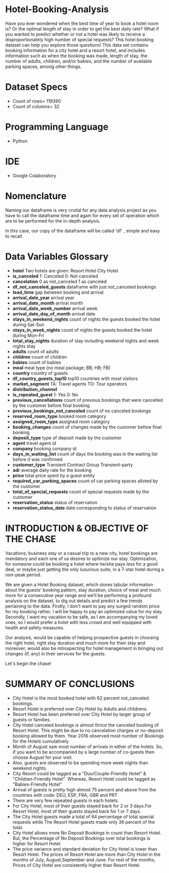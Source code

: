 # Hotel-Booking-Analysis
Have you ever wondered when the best time of year to book a hotel room is? Or the optimal length of stay in order to get the best daily rate? What if you wanted to predict whether or not a hotel was likely to receive a disproportionately high number of special requests? This hotel booking dataset can help you explore those questions!
This data set contains booking information for a city hotel and a resort hotel, and includes information such as when the booking was made, length of stay, the number of adults, children, and/or babies, and the number of available parking spaces, among other things.

# Dataset Specs
* Count of rows= 119390
* Count of columns= 32

# Programming Language
* Python 

# IDE
* Google Colaboratory

# Nomenclature
Naming our dataframe is very crutial for any data analysis project as you have to call the dataframe time and again for every set of operation which are to be performed for the in-depth analysis.

In this case, our copy of the dataframe will be called 'df' , simple and easy to recall.

# Data Variables Glossary

* **hotel**
Two hotels are given:
Resort Hotel
City Hotel
* **is_canceled**
1: Canceled
0: Not canceled
* **cancelation**
0 as not_canceled
1 as canceled
* **df_not_canceled_guests**
dataframe with just not_canceled bookings
* **lead_time**
gap between booking and arrival
* **arrival_date_year**
arrival year
* **arrival_date_month**
arrival month
* **arrival_date_week_number**
arrival week
* **arrival_date_day_of_month**
arrival date
* **stays_in_weekend_nights**
count of nights the guests booked the hotel during Sat-Sun
* **stays_in_week_nights**
count of nights the guests booked the hotel during Mon-Fri
* **total_stay_nights**
duration of stay including weekend nights and week nights stay
* **adults**
count of adults
* **children**
count of children
* **babies**
count of babies
* **meal**
meal type (no meal package; BB; HB; FB)
* **country**
country of guests
* **df_country_guests_top10**
top10 countries with most visitors
* **market_segment**
TA: Travel agents
TO: Tour operators
* **distribution_channel**
* **is_repeated_guest**
1: Yes
0: No
* **previous_cancellations**
count of previous bookings that were cancelled by the customer before final booking
* **previous_bookings_not_canceled**
count of no canceled bookings
* **reserved_room_type**
booked room category
* **assigned_room_type**
assigned room category
* **booking_changes**
count of changes made by the customer before final booking
* **deposit_type**
type of deposit made by the customer
* **agent**
travel agent id
* **company**
booking company id
* **days_in_waiting_list**
count of days the booking was in the waiting list before it was confirmed
* **customer_type**
Transient
Contract
Group
Transient-party
* **adr**
average daily rate for the booking
* **price**
total price spent by a guest entity
* **required_car_parking_spaces**
count of car parking spaces alloted by the customer
* **total_of_special_requests**
count of special requests made by the customer
* **reservation_status**
status of reservation
* **reservation_status_date**
date corresponding to status of reservation

# INTRODUCTION & OBJECTIVE OF THE CHASE
Vacations, business stay or a casual trip to a new city, hotel bookings are mandatory and each one of us desires to optimize our stay. Optimization, for someone could be booking a hotel where he/she pays less for a good deal, or maybe just getting the only luxurious suite, in a 7-star hotel during a non-peak period.

We are given a Hotel Booking dataset, which stores tabular information about the guests' booking pattern, stay duration, choice of meal and much more for a consecutive year range and we’ll be performing a profound analysis on the dataset, to dig out details and predict a few trends pertaining to the data. Firstly, I don't want to pay any surged random price for my booking rather, I will be happy to pay an optimized value for my stay. Secondly, I want my vacation to be safe, as I am accompanying my loved ones, so I would prefer a hotel with less crowd and well equipped with health and safety measures.

Our analysis, would be capable of helping prospective guests in choosing the right hotel, right stay duration and much more for their stay and moreover, would also be introspecting for hotel management in bringing out changes (if, any) in their services for the guests.

Let's begin the chase!

# SUMMARY OF CONCLUSIONS
* City Hotel is the most booked hotel with 62 percent not_canceled bookings.
* Resort Hotel is preferred over City Hotel by Adults and childrens.
* Resort Hotel has been preferred over City Hotel by larger group of guests or families.
* City Hotel canceled bookings is almost thrice the canceled booking of Resort Hotel. This might be due to no cancelation charges or no-deposit booking allowed by them.
Year 2016 observed most number of Bookings for the Hotels cumulatively.
* Month of August saw most number of arrivals in either of the hotels. So, if you want to be accompanied by a large number of co-guests then choose August for your visit.
* Also, guests are observed to be spending more week nights than weekend nights.
* City Resort could be tagged as a "Duo/Couple-Friendly Hotel" & "Children-Friendly Hotel". Whereas, Resort Hotel could be tagged as "Babies-Friendly Hotel"
* Arrival of guests is pretty high almost 75 percent and above from the countries with code: DEU, ESP, FRA, GBR and PRT
* There are very few repeated guests in each hotels.
* For City Hotel, most of their guests stayed back for 2 or 3 days.For Resort Hotel, most of their guests stayed back for 1 or 7 days.
* The City Hotel guests made a total of 64 percentage of total special requests while The Resort Hotel guests made only 36 percent of the total.
* City Hotel allows more No Deposit Bookings in count than Resort Hotel. But, the Percentage of No Deposit Bookings over total bookings is higher for Resort Hotel.
* The price variance and standard deviation for City Hotel is lower than Resort Hotel. The prices of Resort Hotel are more than City Hotel in the months of July, August,September and June. For rest of the months, Prices of City Hotel are consistently higher than Resort Hotel.
